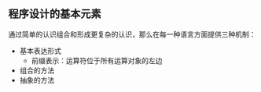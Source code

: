 ## 程序设计的基本元素

通过简单的认识组合和形成更复杂的认识，那么在每一种语言方面提供三种机制：

- 基本表达形式
  - 前缀表示：运算符位于所有运算对象的左边
- 组合的方法
- 抽象的方法
